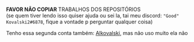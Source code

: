 <br>**FAVOR NÃO COPIAR** TRABALHOS DOS REPOSITÓRIOS
<br>(se quem tiver lendo isso quiser ajuda ou sei la, tai meu discord: `"Good" Kovalski2#6878`, fique a vontade p perguntar qualquer coisa)</h3>

Tenho essa segunda conta também: [Alkovalski](https://github.com/Alkovalski), mas não uso muito ela não
<!--
### Hi there 👋
**Kovalski-rgb/kovalski-rgb** is a ✨ _special_ ✨ repository because its `README.md` (this file) appears on your GitHub profile.

Here are some ideas to get you started:

- 🔭 I’m currently working on ...
- 🌱 I’m currently learning ...
- 👯 I’m looking to collaborate on ...
- 🤔 I’m looking for help with ...
- 💬 Ask me about ...
- 📫 How to reach me: ...
- 😄 Pronouns: ...
- ⚡ Fun fact: ...
Achei bunitu vou deixar td aqui
-->
